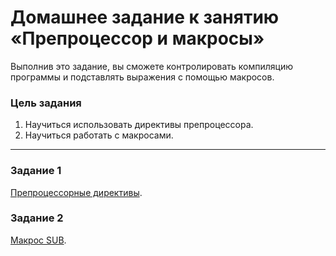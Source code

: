 # Домашнее задание к занятию «Препроцессор и макросы»

Выполнив это задание, вы сможете контролировать компиляцию программы и подставлять выражения с помощью макросов.

### Цель задания

1. Научиться использовать директивы препроцессора.
2. Научиться работать с макросами.

------

### Задание 1

[Препроцессорные директивы](01).

### Задание 2

[Макрос SUB](02).


